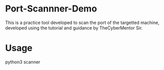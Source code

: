 # Port-Scannner-Demo
This is a practice tool developed to scan the port of the targetted machine, developed using the tutorial and guidance by TheCyberMentor Sir.

# Usage
python3 scanner <ip>
